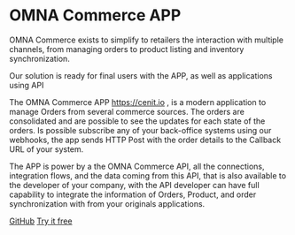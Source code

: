 # OMNA Commerce APP

OMNA Commerce exists to simplify to retailers the interaction with multiple channels, from managing orders to product listing and inventory synchronization.

Our solution is ready for final users with the APP, as well as applications using API

The OMNA Commerce APP https://cenit.io , is a modern application to manage Orders from several commerce sources. The orders are consolidated and are possible to see the updates for each state of the orders. Is possible subscribe any of your back-office systems using our webhooks, the app sends HTTP Post with the order details to the Callback URL of your system.


The APP is power by a the OMNA Commerce API, all the connections, integration flows, and the data coming from this API, that is also available to the developer of your company, with the API developer can have full capability to integrate the information of Orders, Product, and order synchronization with from your originals applications.


[GitHub](https://github.com/cenit-io)
[Try it free](https://cenit.io/)
